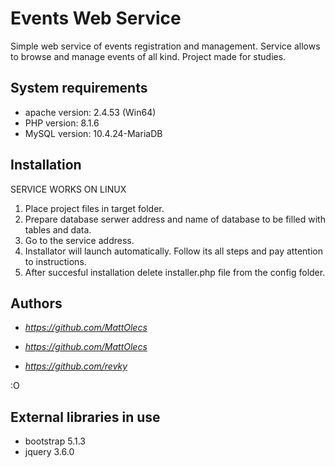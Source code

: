 # Events Web Service
Simple web service of events registration and management. Service allows to browse and manage events of all kind. Project made for studies.

## System requirements
* apache version:   2.4.53 (Win64)
* PHP version:      8.1.6
* MySQL version:    10.4.24-MariaDB

## Installation
SERVICE WORKS ON LINUX 

1. Place project files in target folder.
2. Prepare database serwer address and name of database to be filled with tables and data.
3. Go to the service address.
4. Installator will launch automatically. Follow its all steps and pay attention to instructions.
5. After succesful installation delete installer.php file from the config folder.

## Authors
* *https://github.com/MattOlecs*

* *https://github.com/MattOlecs*

* *https://github.com/revky*


 :O


## External libraries in use
* bootstrap 5.1.3
* jquery 3.6.0